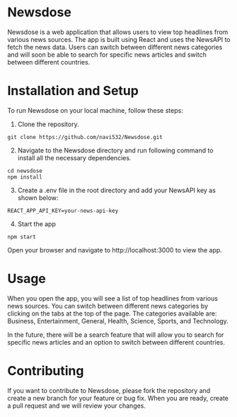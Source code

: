 # Newsdose

Newsdose is a web application that allows users to view top headlines from various news sources. The app is built using React and uses the NewsAPI to fetch the news data. Users can switch between different news categories and will soon be able to search for specific news articles and switch between different countries.

# Installation and Setup

To run Newsdose on your local machine, follow these steps:

1. Clone the repository.

```
git clone https://github.com/navi532/Newsdose.git
```

2. Navigate to the Newsdose directory and run following command to install all the necessary dependencies.

```
cd newsdose
npm install
```

3. Create a .env file in the root directory and add your NewsAPI key as shown below:

```
REACT_APP_API_KEY=your-news-api-key
```

4. Start the app

```
npm start
```

Open your browser and navigate to http://localhost:3000 to view the app.

# Usage

When you open the app, you will see a list of top headlines from various news sources. You can switch between different news categories by clicking on the tabs at the top of the page. The categories available are: Business, Entertainment, General, Health, Science, Sports, and Technology.

In the future, there will be a search feature that will allow you to search for specific news articles and an option to switch between different countries.

# Contributing

If you want to contribute to Newsdose, please fork the repository and create a new branch for your feature or bug fix. When you are ready, create a pull request and we will review your changes.
